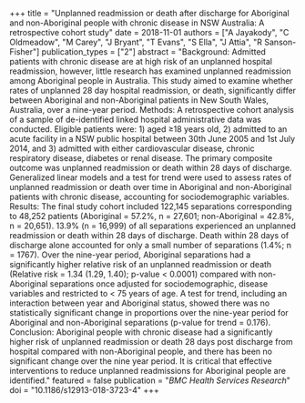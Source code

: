 +++
title = "Unplanned readmission or death after discharge for Aboriginal and non-Aboriginal people with chronic disease in NSW Australia: A retrospective cohort study"
date = 2018-11-01
authors = ["A Jayakody", "C Oldmeadow", "M Carey", "J Bryant", "T Evans", "S Ella", "J Attia", "R Sanson-Fisher"]
publication_types = ["2"]
abstract = "Background: Admitted patients with chronic disease are at high risk of an unplanned hospital readmission, however, little research has examined unplanned readmission among Aboriginal people in Australia. This study aimed to examine whether rates of unplanned 28 day hospital readmission, or death, significantly differ between Aboriginal and non-Aboriginal patients in New South Wales, Australia, over a nine-year period. Methods: A retrospective cohort analysis of a sample of de-identified linked hospital administrative data was conducted. Eligible patients were: 1) aged ≥18 years old, 2) admitted to an acute facility in a NSW public hospital between 30th June 2005 and 1st July 2014, and 3) admitted with either cardiovascular disease, chronic respiratory disease, diabetes or renal disease. The primary composite outcome was unplanned readmission or death within 28 days of discharge. Generalized linear models and a test for trend were used to assess rates of unplanned readmission or death over time in Aboriginal and non-Aboriginal patients with chronic disease, accounting for sociodemographic variables. Results: The final study cohort included 122,145 separations corresponding to 48,252 patients (Aboriginal = 57.2%, n = 27,601; non-Aboriginal = 42.8%, n = 20,651). 13.9% (n = 16,999) of all separations experienced an unplanned readmission or death within 28 days of discharge. Death within 28 days of discharge alone accounted for only a small number of separations (1.4%; n = 1767). Over the nine-year period, Aboriginal separations had a significantly higher relative risk of an unplanned readmission or death (Relative risk = 1.34 (1.29, 1.40); p-value < 0.0001) compared with non-Aboriginal separations once adjusted for sociodemographic, disease variables and restricted to < 75 years of age. A test for trend, including an interaction between year and Aboriginal status, showed there was no statistically significant change in proportions over the nine-year period for Aboriginal and non-Aboriginal separations (p-value for trend = 0.176). Conclusion: Aboriginal people with chronic disease had a significantly higher risk of unplanned readmission or death 28 days post discharge from hospital compared with non-Aboriginal people, and there has been no significant change over the nine year period. It is critical that effective interventions to reduce unplanned readmissions for Aboriginal people are identified."
featured = false
publication = "*BMC Health Services Research*"
doi = "10.1186/s12913-018-3723-4"
+++

